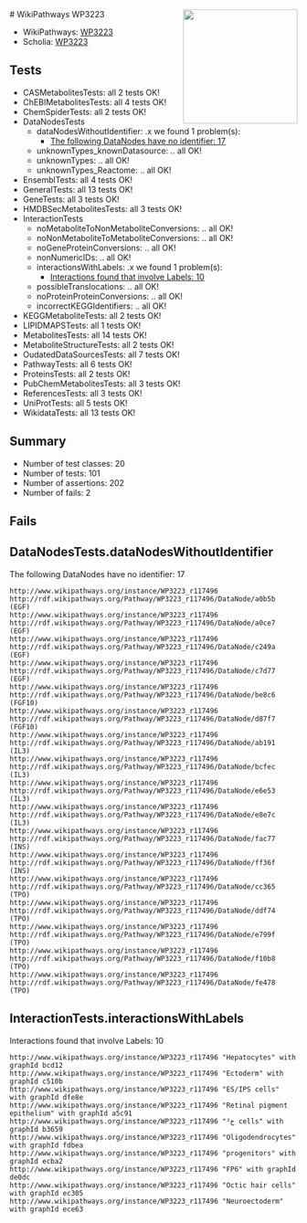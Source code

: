 <img style="float: right; width: 200px" src="https://upload.wikimedia.org/wikipedia/commons/thumb/8/83/Wplogo_with_text_500.png/640px-Wplogo_with_text_500.png" />
# WikiPathways WP3223

* WikiPathways: [WP3223](https://new.wikipathways.org/pathways/WP3223)
* Scholia: [WP3223](https://scholia.toolforge.org/wikipathways/WP3223)
## Tests
* CASMetabolitesTests: all 2 tests OK!
* ChEBIMetabolitesTests: all 4 tests OK!
* ChemSpiderTests: all 2 tests OK!
* DataNodesTests
    * dataNodesWithoutIdentifier: .x we found 1 problem(s):
        * [The following DataNodes have no identifier: 17](#8792c497)
    * unknownTypes_knownDatasource: .. all OK!
    * unknownTypes: .. all OK!
    * unknownTypes_Reactome: .. all OK!
* EnsemblTests: all 4 tests OK!
* GeneralTests: all 13 tests OK!
* GeneTests: all 3 tests OK!
* HMDBSecMetabolitesTests: all 3 tests OK!
* InteractionTests
    * noMetaboliteToNonMetaboliteConversions: .. all OK!
    * noNonMetaboliteToMetaboliteConversions: .. all OK!
    * noGeneProteinConversions: .. all OK!
    * nonNumericIDs: .. all OK!
    * interactionsWithLabels: .x we found 1 problem(s):
        * [Interactions found that involve Labels: 10](#fe97a8b8)
    * possibleTranslocations: .. all OK!
    * noProteinProteinConversions: .. all OK!
    * incorrectKEGGIdentifiers: .. all OK!
* KEGGMetaboliteTests: all 2 tests OK!
* LIPIDMAPSTests: all 1 tests OK!
* MetabolitesTests: all 14 tests OK!
* MetaboliteStructureTests: all 2 tests OK!
* OudatedDataSourcesTests: all 7 tests OK!
* PathwayTests: all 6 tests OK!
* ProteinsTests: all 2 tests OK!
* PubChemMetabolitesTests: all 3 tests OK!
* ReferencesTests: all 3 tests OK!
* UniProtTests: all 5 tests OK!
* WikidataTests: all 13 tests OK!


## Summary

* Number of test classes: 20
* Number of tests: 101
* Number of assertions: 202
* Number of fails: 2

## Fails

<a name="8792c497" />

## DataNodesTests.dataNodesWithoutIdentifier

The following DataNodes have no identifier: 17
```
http://www.wikipathways.org/instance/WP3223_r117496 http://rdf.wikipathways.org/Pathway/WP3223_r117496/DataNode/a0b5b (EGF)
http://www.wikipathways.org/instance/WP3223_r117496 http://rdf.wikipathways.org/Pathway/WP3223_r117496/DataNode/a0ce7 (EGF)
http://www.wikipathways.org/instance/WP3223_r117496 http://rdf.wikipathways.org/Pathway/WP3223_r117496/DataNode/c249a (EGF)
http://www.wikipathways.org/instance/WP3223_r117496 http://rdf.wikipathways.org/Pathway/WP3223_r117496/DataNode/c7d77 (EGF)
http://www.wikipathways.org/instance/WP3223_r117496 http://rdf.wikipathways.org/Pathway/WP3223_r117496/DataNode/be8c6 (FGF10)
http://www.wikipathways.org/instance/WP3223_r117496 http://rdf.wikipathways.org/Pathway/WP3223_r117496/DataNode/d87f7 (FGF10)
http://www.wikipathways.org/instance/WP3223_r117496 http://rdf.wikipathways.org/Pathway/WP3223_r117496/DataNode/ab191 (IL3)
http://www.wikipathways.org/instance/WP3223_r117496 http://rdf.wikipathways.org/Pathway/WP3223_r117496/DataNode/bcfec (IL3)
http://www.wikipathways.org/instance/WP3223_r117496 http://rdf.wikipathways.org/Pathway/WP3223_r117496/DataNode/e6e53 (IL3)
http://www.wikipathways.org/instance/WP3223_r117496 http://rdf.wikipathways.org/Pathway/WP3223_r117496/DataNode/e8e7c (IL3)
http://www.wikipathways.org/instance/WP3223_r117496 http://rdf.wikipathways.org/Pathway/WP3223_r117496/DataNode/fac77 (INS)
http://www.wikipathways.org/instance/WP3223_r117496 http://rdf.wikipathways.org/Pathway/WP3223_r117496/DataNode/ff36f (INS)
http://www.wikipathways.org/instance/WP3223_r117496 http://rdf.wikipathways.org/Pathway/WP3223_r117496/DataNode/cc365 (TPO)
http://www.wikipathways.org/instance/WP3223_r117496 http://rdf.wikipathways.org/Pathway/WP3223_r117496/DataNode/ddf74 (TPO)
http://www.wikipathways.org/instance/WP3223_r117496 http://rdf.wikipathways.org/Pathway/WP3223_r117496/DataNode/e799f (TPO)
http://www.wikipathways.org/instance/WP3223_r117496 http://rdf.wikipathways.org/Pathway/WP3223_r117496/DataNode/f10b8 (TPO)
http://www.wikipathways.org/instance/WP3223_r117496 http://rdf.wikipathways.org/Pathway/WP3223_r117496/DataNode/fe478 (TPO)
```

<a name="fe97a8b8" />

## InteractionTests.interactionsWithLabels

Interactions found that involve Labels: 10
```
http://www.wikipathways.org/instance/WP3223_r117496 "Hepatocytes" with graphId bcd12
http://www.wikipathways.org/instance/WP3223_r117496 "Ectoderm" with graphId c510b
http://www.wikipathways.org/instance/WP3223_r117496 "ES/IPS cells" with graphId dfe8e
http://www.wikipathways.org/instance/WP3223_r117496 "Retinal pigment 
epithelium" with graphId a5c91
http://www.wikipathways.org/instance/WP3223_r117496 "خ² cells" with graphId b3659
http://www.wikipathways.org/instance/WP3223_r117496 "Oligodendrocytes" with graphId fdbea
http://www.wikipathways.org/instance/WP3223_r117496 "progenitors" with graphId ecba2
http://www.wikipathways.org/instance/WP3223_r117496 "FP6" with graphId de0dc
http://www.wikipathways.org/instance/WP3223_r117496 "Octic hair cells" with graphId ec305
http://www.wikipathways.org/instance/WP3223_r117496 "Neuroectoderm" with graphId ece63
```

